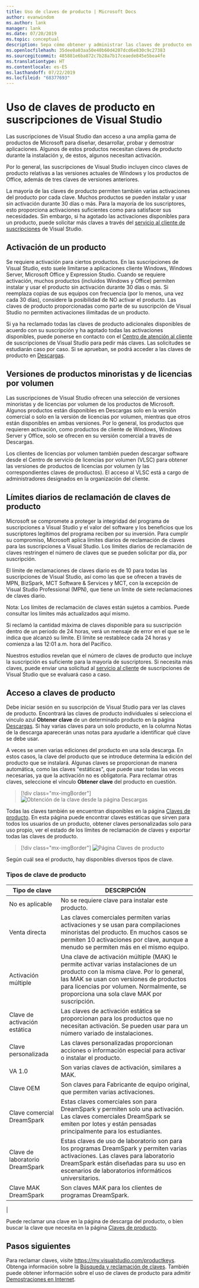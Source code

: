 ```yaml
---
title: Uso de claves de producto | Microsoft Docs
author: evanwindom
ms.author: lank
manager: lank
ms.date: 07/20/2019
ms.topic: conceptual
description: Sepa cómo obtener y administrar las claves de producto en las suscripciones de Visual Studio.
ms.openlocfilehash: 35dee0a03aa50e40b60d4207dcd6e830c9c27383
ms.sourcegitcommit: 485881e6ba872c7b28a7b17ceaede845e5bea4fe
ms.translationtype: HT
ms.contentlocale: es-ES
ms.lasthandoff: 07/22/2019
ms.locfileid: "68377693"
---
```

# <a name="using-product-keys-in-visual-studio-subscriptions"></a>Uso de claves de producto en suscripciones de Visual Studio

Las suscripciones de Visual Studio dan acceso a una amplia gama de productos de Microsoft para diseñar, desarrollar, probar y demostrar aplicaciones. Algunos de estos productos necesitan claves de producto durante la instalación y, de estos, algunos necesitan activación.

Por lo general, las suscripciones de Visual Studio incluyen cinco claves de producto relativas a las versiones actuales de Windows y los productos de Office, además de tres claves de versiones anteriores.

La mayoría de las claves de producto permiten también varias activaciones del producto por cada clave.  Muchos productos se pueden instalar y usar sin activación durante 30 días o más.  Para la mayoría de los suscriptores, esto proporciona activaciones suficientes como para satisfacer sus necesidades.  Sin embargo, si ha agotado las activaciones disponibles para un producto, puede solicitar más claves a través del [servicio al cliente de suscripciones](https://visualstudio.microsoft.com/subscriptions/support/) de Visual Studio.

## <a name="activating-a-product"></a>Activación de un producto
Se requiere activación para ciertos productos.  En las suscripciones de Visual Studio, esto suele limitarse a aplicaciones cliente Windows, Windows Server, Microsoft Office y Expression Studio. Cuando se requiere activación, muchos productos (incluidos Windows y Office) permiten instalar y usar el producto sin activación durante 30 días o más. Si reemplaza copias de sus equipos con frecuencia (por lo menos, una vez cada 30 días), considere la posibilidad de NO activar el producto. Las claves de producto proporcionadas como parte de su suscripción de Visual Studio no permiten activaciones ilimitadas de un producto.

Si ya ha reclamado todas las claves de producto adicionales disponibles de acuerdo con su suscripción y ha agotado todas las activaciones disponibles, puede ponerse en contacto con el [Centro de atención al cliente](https://visualstudio.microsoft.com/subscriptions/support/) de suscripciones de Visual Studio para pedir más claves. Las solicitudes se estudiarán caso por caso. Si se aprueban, se podrá acceder a las claves de producto en [Descargas](https://my.visualstudio.com/downloads).

## <a name="retail-and-volume-licensing-versions-of-products"></a>Versiones de productos minoristas y de licencias por volumen
Las suscripciones de Visual Studio ofrecen una selección de versiones minoristas y de licencias por volumen de los productos de Microsoft. Algunos productos están disponibles en Descargas solo en la versión comercial o solo en la versión de licencias por volumen, mientras que otros están disponibles en ambas versiones. Por lo general, los productos que requieren activación, como productos de cliente de Windows, Windows Server y Office, solo se ofrecen en su versión comercial a través de Descargas.

Los clientes de licencias por volumen también pueden descargar software desde el Centro de servicio de licencias por volumen (VLSC) para obtener las versiones de productos de licencias por volumen (y las correspondientes claves de productos).  El acceso al VLSC está a cargo de administradores designados en la organización del cliente.

## <a name="daily-product-key-claim-limits"></a>Límites diarios de reclamación de claves de producto
Microsoft se compromete a proteger la integridad del programa de suscripciones a Visual Studio y el valor del software y los beneficios que los suscriptores legítimos del programa reciben por su inversión. Para cumplir su compromiso, Microsoft aplica límites diarios de reclamación de claves para las suscripciones a Visual Studio. Los límites diarios de reclamación de claves restringen el número de claves que se pueden solicitar por día, por suscripción.

El límite de reclamaciones de claves diario es de 10 para todas las suscripciones de Visual Studio, así como las que se ofrecen a través de MPN, BizSpark, MCT Software & Services y MCT, con la excepción de Visual Studio Professional (MPN), que tiene un límite de siete reclamaciones de claves diario.

Nota: Los límites de reclamación de claves están sujetos a cambios. Puede consultar los límites más actualizados aquí mismo.

Si reclamó la cantidad máxima de claves disponible para su suscripción dentro de un período de 24 horas, verá un mensaje de error en el que se le indica que alcanzó su límite. El límite se restablece cada 24 horas y comienza a las 12:01 a.m. hora del Pacífico.

Nuestros estudios revelan que el número de claves de producto que incluye la suscripción es suficiente para la mayoría de suscriptores. Si necesita más claves, puede enviar una solicitud al [servicio al cliente](https://visualstudio.microsoft.com/subscriptions/support/) de suscripciones de Visual Studio que se evaluará caso a caso.

## <a name="accessing-product-keys"></a>Acceso a claves de producto
Debe iniciar sesión en su suscripción de Visual Studio para ver las claves de producto. Encontrará las claves de producto individuales si selecciona el vínculo azul **Obtener clave** de un determinado producto en la página [Descargas](https://my.visualstudio.com/downloads).  Si hay varias claves para un solo producto, en la columna Notas de la descarga aparecerán unas notas para ayudarle a identificar qué clave se debe usar.

A veces se unen varias ediciones del producto en una sola descarga. En estos casos, la clave del producto que se introduce determina la edición del producto que se instalará.
Algunas claves se proporcionan de manera automática, como las claves "estáticas", que puede usar todas las veces necesarias, ya que la activación no es obligatoria. Para reclamar otras claves, seleccione el vínculo **Obtener clave** del producto en cuestión.
> [!div class="mx-imgBorder"]
> ![Obtención de la clave desde la página Descargas](_img/product-keys/download-get-key.png)

Todas las claves también se encuentran disponibles en la página [Claves de producto](https://my.visualstudio.com/productkeys?wt.mc_id=o~msft~docs). En esta página puede encontrar claves estáticas que sirven para todos los usuarios de un producto, obtener claves personalizadas solo para uso propio, ver el estado de los límites de reclamación de claves y exportar todas las claves de producto. 

> [!div class="mx-imgBorder"]
> ![Página Claves de producto](_img/product-keys/product-keys-page.png)

Según cuál sea el producto, hay disponibles diversos tipos de clave.

### <a name="product-key-types"></a>Tipos de clave de producto

|    Tipo de clave           |    DESCRIPCIÓN                                                                                                                                                                                                           |
|-------------------------------|------------------------------------------------------------------------------------------------------------------------------------------------------------------------------------------------------------------------------------------------------------|
|    No es aplicable                    |    No se requiere clave para instalar este producto.                                                       |
|    Venta directa                     |    Las claves comerciales permiten varias activaciones y se usan para compilaciones minoristas del producto. En muchos casos se permiten 10 activaciones por clave, aunque a menudo se permiten más en el mismo equipo.                                                       |
|    Activación múltiple        |    Una clave de activación múltiple (MAK) le permite activar varias instalaciones de un producto con la misma clave. Por lo general, las MAK se usan con versiones de productos para licencias por volumen. Normalmente, se proporciona una sola clave MAK por suscripción.    |
|    Clave de activación estática    |    Las claves de activación estática se proporcionan para los productos que no necesitan activación. Se pueden usar para un número variado de instalaciones.                                                                                                                  |
|    Clave personalizada                 |    Las claves personalizadas proporcionan acciones o información especial para activar o instalar el producto.                                                                                                                                                                |
|    VA 1.0                     |    Son varias claves de activación, similares a MAK.                                                                                                                                                                                                 |
|    Clave OEM                    |    Son claves para Fabricante de equipo original, que permiten varias activaciones.                                                                                                                                                                       |
|    Clave comercial DreamSpark    |    Estas claves comerciales son para DreamSpark y permiten solo una activación. Las claves comerciales DreamSpark se emiten por lotes y están pensadas principalmente para los estudiantes.                                                                                     |
|    Clave de laboratorio DreamSpark         |    Estas claves de uso de laboratorio son para los programas DreamSpark y permiten varias activaciones. Las claves para laboratorio DreamSpark están diseñadas para su uso en escenarios de laboratorios informáticos universitarios.                                                                                       |
|    Clave MAK DreamSpark         |    Son claves MAK para los clientes de programas DreamSpark.                                                                                                                                                                                                  |
|

Puede reclamar una clave en la página de descarga del producto, o bien buscar la clave que necesita en la página [Claves de producto](https://my.visualstudio.com/productkeys).

## <a name="next-steps"></a>Pasos siguientes
Para reclamar claves, visite https://my.visualstudio.com/productkeys.  
Obtenga información sobre la [Búsqueda y reclamación de claves](find-keys.md).
También puede obtener información sobre el uso de claves de producto para admitir [Demostraciones en Internet](internet-demos.md).